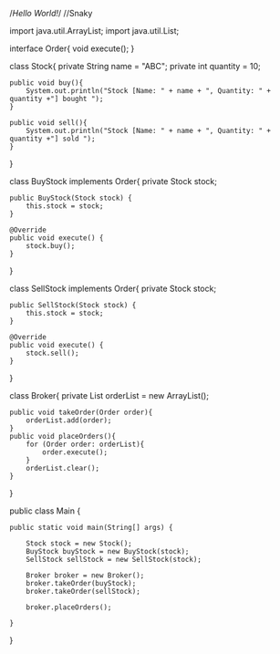 /*Hello World!*/
//Snaky

import java.util.ArrayList;
import java.util.List;

interface Order{
    void execute();
}

class Stock{
    private String name = "ABC";
    private int quantity = 10;

    public void buy(){
        System.out.println("Stock [Name: " + name + ", Quantity: " + quantity +"] bought ");
    }

    public void sell(){
        System.out.println("Stock [Name: " + name + ", Quantity: " + quantity +"] sold ");
    }
}

class BuyStock implements Order{
    private Stock stock;

    public BuyStock(Stock stock) {
        this.stock = stock;
    }

    @Override
    public void execute() {
        stock.buy();
    }
}

class SellStock implements Order{
    private Stock stock;

    public SellStock(Stock stock) {
        this.stock = stock;
    }

    @Override
    public void execute() {
        stock.sell();
    }
}

class Broker{
    private List<Order> orderList  = new ArrayList<Order>();

    public void takeOrder(Order order){
        orderList.add(order);
    }
    public void placeOrders(){
        for (Order order: orderList){
            order.execute();
        }
        orderList.clear();
    }
}

public class Main {

    public static void main(String[] args) {

        Stock stock = new Stock();
        BuyStock buyStock = new BuyStock(stock);
        SellStock sellStock = new SellStock(stock);

        Broker broker = new Broker();
        broker.takeOrder(buyStock);
        broker.takeOrder(sellStock);

        broker.placeOrders();

    }
}
